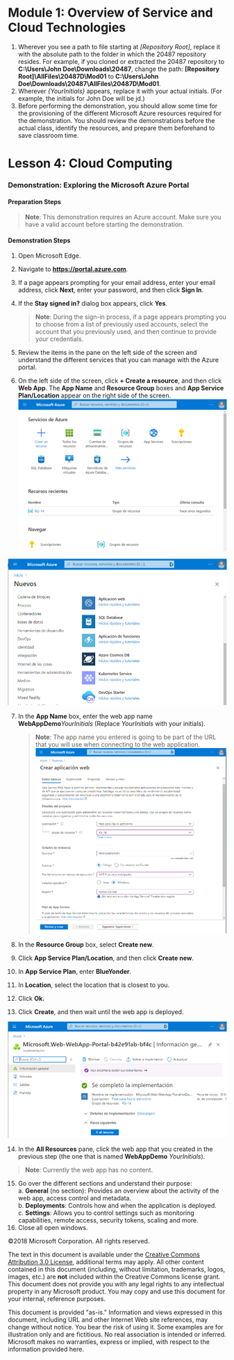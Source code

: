 # Module 1: Overview of Service and Cloud Technologies

1. Wherever you see a path to file starting at *[Repository Root]*, replace it with the absolute path to the folder in which the 20487 repository resides. 
 For example, if you cloned or extracted the 20487 repository to **C:\Users\John Doe\Downloads\20487**, change the path: **[Repository Root]\AllFiles\20487D\Mod01** to **C:\Users\John Doe\Downloads\20487\AllFiles\20487D\Mod01**.
2. Wherever *{YourInitials}* appears, replace it with your actual initials. (For example, the initials for John Doe will be jd.)
3. Before performing the demonstration, you should allow some time for the provisioning of the different Microsoft Azure resources required for the demonstration. You should review the demonstrations before the actual class, identify the resources, and prepare them beforehand to save classroom time.


# Lesson 4: Cloud Computing

### Demonstration: Exploring the Microsoft Azure Portal

#### Preparation Steps

  >**Note**: This demonstration requires an Azure account. Make sure you have a valid account before starting the demonstration.

#### Demonstration Steps

1. Open Microsoft Edge.
2. Navigate to **https://portal.azure.com**.
3. If a page appears prompting for your email address, enter your email address, click **Next**, enter your password, and then click **Sign In**.
4. If the **Stay signed in?** dialog box appears, click **Yes**.

   >**Note**: During the sign-in process, if a page appears prompting you to choose from a list of previously used accounts, select the account that you previously used, and then continue to provide your credentials.

5. Review the items in the pane on the left side of the screen and understand the different services that you can manage with the Azure portal.
6. On the left side of the screen, click **+ Create a resource**, and then click **Web App**. The **App Name** and **Resource Group** boxes and **App Service Plan/Location** appear on the right side of the screen.
![20487D_MOD01_DEMO](https://github.com/ialcaidef/Exploring-the-Microsoft-Azure-Portal/blob/main/01.png)

![20487D_MOD01_DEMO](https://github.com/ialcaidef/Exploring-the-Microsoft-Azure-Portal/blob/main/02.png)

7. In the **App Name** box, enter the web app name **WebAppDemo**_YourInitials_ (Replace _YourInitials_ with your initials).  

   >**Note**: The app name you entered is going to be part of the URL that you will use when connecting to the web application.
![20487D_MOD01_DEMO](https://github.com/ialcaidef/Exploring-the-Microsoft-Azure-Portal/blob/main/03.png)   
8. In the **Resource Group** box, select **Create new**.

9. Click **App Service Plan/Location**,  and then click **Create new**. 
10. In **App Service Plan**, enter **BlueYonder**.
11. In **Location**, select the location that is closest to you.
12. Click **Ok.**
13. Click **Create**, and then wait until the web app is deployed.

![20487D_MOD01_DEMO](https://github.com/ialcaidef/Exploring-the-Microsoft-Azure-Portal/blob/main/04.png) 

14. In the **All Resources** pane, click the web app that you created in the previous step (the one that is named **WebAppDemo** _YourInitials_).  

   >**Note**: Currently the web app has no content.
  
15. Go over the different sections and understand their purpose:  
  a. **General** (no section): Provides an overview about the activity of the web app, access control and metadata.  
  b. **Deployments**: Controls how and when the application is deployed.  
  c. **Settings**: Allows you to control settings such as monitoring capabilities, remote access, security tokens, scaling and more.
16. Close all open windows.


©2018 Microsoft Corporation. All rights reserved.

The text in this document is available under the [Creative Commons Attribution 3.0 License](https://creativecommons.org/licenses/by/3.0/legalcode), additional terms may apply. All other content contained in this document (including, without limitation, trademarks, logos, images, etc.) are **not** included within the Creative Commons license grant. This document does not provide you with any legal rights to any intellectual property in any Microsoft product. You may copy and use this document for your internal, reference purposes.

This document is provided &quot;as-is.&quot; Information and views expressed in this document, including URL and other Internet Web site references, may change without notice. You bear the risk of using it. Some examples are for illustration only and are fictitious. No real association is intended or inferred. Microsoft makes no warranties, express or implied, with respect to the information provided here.
